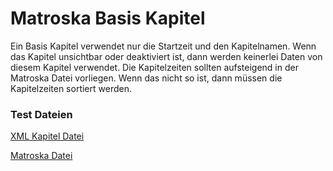# Matroska Basis Kapitel
Ein Basis Kapitel verwendet nur die Startzeit und den Kapitelnamen.
Wenn das Kapitel unsichtbar oder deaktiviert ist, dann werden keinerlei Daten von diesem Kapitel verwendet.
Die Kapitelzeiten sollten aufsteigend in der Matroska Datei vorliegen. Wenn das nicht so ist, dann müssen die Kapitelzeiten sortiert werden.

### Test Dateien
[XML Kapitel Datei](/files/BasicChapters/BasicChapters.xml)

[Matroska Datei](/files/BasicChapters/BasicChapters.mkv)